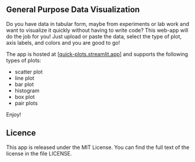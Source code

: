 ## General Purpose Data Visualization
Do you have data in tabular form, maybe from experiments or lab work and want to visualize it quickly without having to write code?
This web-app will do the job for you! Just upload or paste the data, select the type of plot, axis labels, and colors and you are good to go!

The app is hosted at [[quick-plots.streamlit.app](https://quick-plots.streamlit.app/)] and supports the following types of plots:
- scatter plot
- line plot
- bar plot
- histogram
- box plot
- pair plots

Enjoy!

## Licence
This app is released under the MIT License. You can find the full text of the license in the file LICENSE.
